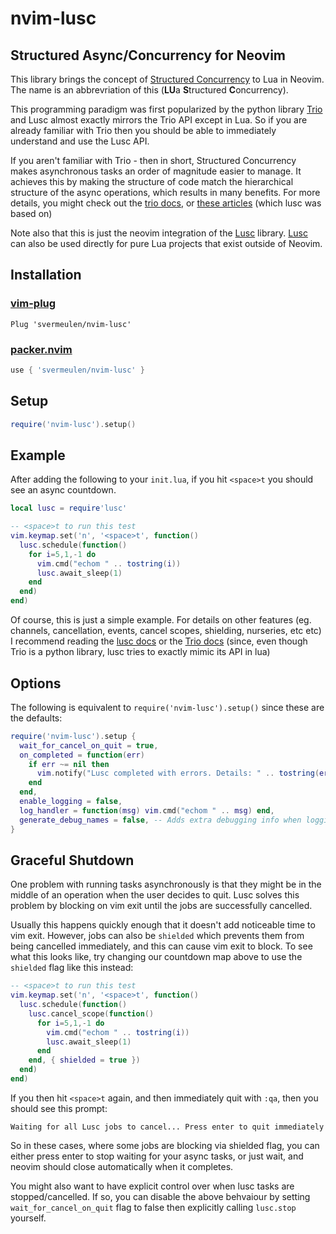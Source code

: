 
# nvim-lusc

## Structured Async/Concurrency for Neovim

This library brings the concept of [Structured Concurrency](https://en.wikipedia.org/wiki/Structured_concurrency) to Lua in Neovim.  The name is an abbrevriation of this (**LU**a **S**tructured **C**oncurrency).

This programming paradigm was first popularized by the python library [Trio](https://github.com/python-trio/trio) and Lusc almost exactly mirrors the Trio API except in Lua.  So if you are already familiar with Trio then you should be able to immediately understand and use the Lusc API.

If you aren't familiar with Trio - then in short, Structured Concurrency makes asynchronous tasks an order of magnitude easier to manage.  It achieves this by making the structure of code match the hierarchical structure of the async operations, which results in many benefits.  For more details, you might check out the [trio docs](https://trio.readthedocs.io/en/stable/reference-core.html), or [these articles](https://gist.github.com/belm0/4c6d11f47ccd31a231cde04616d6bb22) (which lusc was based on)

Note also that this is just the neovim integration of the [Lusc](https://github.com/svermeulen/lusc) library.  [Lusc](https://github.com/svermeulen/lusc) can also be used directly for pure Lua projects that exist outside of Neovim.

Installation
---

### [vim-plug](https://github.com/junegunn/vim-plug)

```vim
Plug 'svermeulen/nvim-lusc'
```

### [packer.nvim](https://github.com/wbthomason/packer.nvim)

```lua
use { 'svermeulen/nvim-lusc' }
```

Setup
---

```lua
require('nvim-lusc').setup()
```

Example
---

After adding the following to your `init.lua`, if you hit `<space>t` you should see an async countdown.

```lua
local lusc = require'lusc'

-- <space>t to run this test
vim.keymap.set('n', '<space>t', function()
  lusc.schedule(function()
    for i=5,1,-1 do
      vim.cmd("echom " .. tostring(i))
      lusc.await_sleep(1)
    end
  end)
end)
```

Of course, this is just a simple example.  For details on other features (eg. channels, cancellation, events, cancel scopes, shielding, nurseries, etc etc) I recommend reading the [lusc docs](https://github.com/svermeulen/lusc) or the [Trio docs](https://github.com/python-trio/trio) (since, even though Trio is a python library, lusc tries to exactly mimic its API in lua)

Options
---

The following is equivalent to `require('nvim-lusc').setup()` since these are the defaults:

```lua
require('nvim-lusc').setup {
  wait_for_cancel_on_quit = true,
  on_completed = function(err)
    if err ~= nil then
      vim.notify("Lusc completed with errors. Details: " .. tostring(err))
    end
  end,
  enable_logging = false,
  log_handler = function(msg) vim.cmd("echom " .. msg) end,
  generate_debug_names = false, -- Adds extra debugging info when logging is enabled
}
```

Graceful Shutdown
---

One problem with running tasks asynchronously is that they might be in the middle of an operation when the user decides to quit.  Lusc solves this problem by blocking on vim exit until the jobs are successfully cancelled.

Usually this happens quickly enough that it doesn't add noticeable time to vim exit.  However, jobs can also be `shielded` which prevents them from being cancelled immediately, and this can cause vim exit to block. To see what this looks like, try changing our countdown map above to use the `shielded` flag like this instead:

```lua
-- <space>t to run this test
vim.keymap.set('n', '<space>t', function()
  lusc.schedule(function()
    lusc.cancel_scope(function()
      for i=5,1,-1 do
        vim.cmd("echom " .. tostring(i))
        lusc.await_sleep(1)
      end
    end, { shielded = true })
  end)
end)
```

If you then hit `<space>t` again, and then immediately quit with `:qa`, then you should see this prompt:

`Waiting for all Lusc jobs to cancel... Press enter to quit immediately`

So in these cases, where some jobs are blocking via shielded flag, you can either press enter to stop waiting for your async tasks, or just wait, and neovim should close automatically when it completes.

You might also want to have explicit control over when lusc tasks are stopped/cancelled.  If so, you can disable the above behvaiour by setting `wait_for_cancel_on_quit` flag to false then explicitly calling `lusc.stop` yourself.

